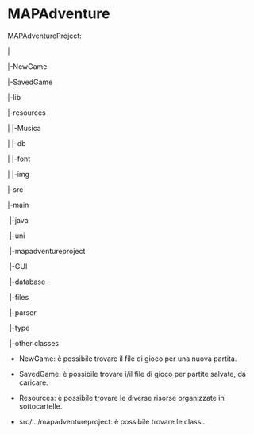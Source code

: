 # MAPAdventure
MAPAdventureProject:

|

|-NewGame

|-SavedGame

|-lib

|-resources

|	|-Musica

|	|-db

|	|-font

|	|-img

|-src

   |-main

​      |-java

​          |-uni

​             |-mapadventureproject

​		|-GUI

​		|-database

​		|-files

​		|-parser

​		|-type

​		|-other classes



- NewGame: è possibile trovare il file di gioco per una nuova partita.

- SavedGame: è possibile trovare i/il file di gioco per partite salvate, da caricare.

- Resources: è possibile trovare le diverse risorse organizzate in sottocartelle.

- src/.../mapadventureproject: è possibile trovare le classi.